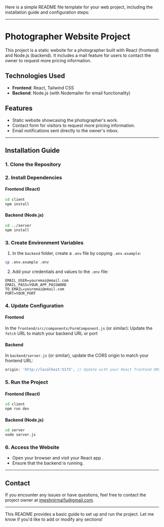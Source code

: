 Here is a simple README file template for your web project, including the installation guide and configuration steps:

---

# Photographer Website Project

This project is a static website for a photographer built with React (frontend) and Node.js (backend). It includes a mail feature for users to contact the owner to request more pricing information.

## Technologies Used
- **Frontend**: React, Tailwind CSS
- **Backend**: Node.js (with Nodemailer for email functionality)

## Features
- Static website showcasing the photographer's work.
- Contact form for visitors to request more pricing information.
- Email notifications sent directly to the owner's inbox.

---

## Installation Guide

### 1. Clone the Repository

### 2. Install Dependencies

#### Frontend (React)
```bash
cd client
npm install
```

#### Backend (Node.js)
```bash
cd ../server
npm install
```

### 3. Create Environment Variables

1. In the `backend` folder, create a `.env` file by copying `.env.example`:
```bash
cp .env.example .env
```

2. Add your credentials and values to the `.env` file:
```env
EMAIL_USER=youremai@email.com
EMAIL_PASS=YOUR_APP_PASSWORD
TO_EMAIL=youremai@email.com
PORT=YOUR_PORT
```

### 4. Update Configuration

#### Frontend

In the `frontend/src/components/FormComponent.js` (or similar):
Update the `fetch` URL to match your backend URL or port

#### Backend

In `backend/server.js` (or similar), update the CORS origin to match your frontend URL:
```javascript
origin: 'http://localhost:5173', // Update with your React frontend URL
```

### 5. Run the Project

#### Frontend (React)
```bash
cd client
npm run dev
```

#### Backend (Node.js)
```bash
cd server
node server.js
```

### 6. Access the Website

- Open your browser and visit your React app .
- Ensure that the backend is running.

---

## Contact

If you encounter any issues or have questions, feel free to contact the project owner at imeshnirmal1u@gmail.com.

---

This README provides a basic guide to set up and run the project. Let me know if you'd like to add or modify any sections!